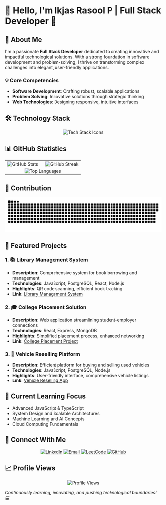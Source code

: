 # 👋 Hello, I'm Ikjas Rasool P | Full Stack Developer 🚀

## 🌟 About Me

I'm a passionate **Full Stack Developer** dedicated to creating innovative and impactful technological solutions. With a strong foundation in software development and problem-solving, I thrive on transforming complex challenges into elegant, user-friendly applications.

### 💡 Core Competencies
- **Software Development**: Crafting robust, scalable applications
- **Problem Solving**: Innovative solutions through strategic thinking
- **Web Technologies**: Designing responsive, intuitive interfaces

## 🛠️ Technology Stack

<p align="center"> <img src="https://skillicons.dev/icons?i=js,ts,react,nextjs,nodejs,express,python,cpp,java,spring,docker,git,github,html,css,tailwind,bootstrap,mongodb,postgresql,mysql,firebase,vite,figma,postman" alt="Tech Stack Icons"/> </p>

## 📊 GitHub Statistics

<div align="center">
  <table>
    <tr>
      <td width="50%">
        <img src="https://github-readme-stats-sigma-five.vercel.app/api?username=ikjasrasool&show_icons=true&theme=github-dark-blue&hide_border=true&include_all_commits=true&count_private=true" alt="GitHub Stats"/>
      </td>
      <td width="50%">
        <img src="https://streak-stats.demolab.com?user=ikjasrasool&theme=github-dark-blue&hide_border=true&border_radius=5&card_width=500&card_height=200" alt="GitHub Streak"/>
      </td>
    </tr>
    <tr>
      <td colspan="2" align="center">
        <img src="https://github-readme-stats-sigma-five.vercel.app/api/top-langs/?username=ikjasrasool&layout=compact&theme=github-dark-blue&hide_border=true" alt="Top Languages"/>
      </td>
    </tr>
  </table>
</div>



## 🐍 Contribution

<picture>
  <source media="(prefers-color-scheme: dark)" srcset="https://raw.githubusercontent.com/ikjasrasool/ikjasrasool/output/github-snake-dark.svg" />
  <source media="(prefers-color-scheme: light)" srcset="https://raw.githubusercontent.com/ikjasrasool/ikjasrasool/output/github-snake.svg" />
  <img alt="github-snake" src="https://raw.githubusercontent.com/ikjasrasool/ikjasrasool/output/github-snake.svg" />
</picture>

## 🚀 Featured Projects

### 1. 📚 Library Management System
- **Description**: Comprehensive system for book borrowing and management
- **Technologies**: JavaScript, PostgreSQL, React, Node.js
- **Highlights**: QR code scanning, efficient book tracking
- **Link**: [Library Management System](https://ikjasrasool.github.io/library/)

### 2. 🎓 College Placement Solution
- **Description**: Web application streamlining student-employer connections
- **Technologies**: React, Express, MongoDB
- **Highlights**: Simplified placement process, enhanced networking
- **Link**: [College Placement Project](https://github.com/ikjasrasool/college_placement_fullstack_project)

### 3. 🚗 Vehicle Reselling Platform
- **Description**: Efficient platform for buying and selling used vehicles
- **Technologies**: JavaScript, PostgreSQL, Node.js
- **Highlights**: User-friendly interface, comprehensive vehicle listings
- **Link**: [Vehicle Reselling App](https://github.com/ikjasrasool/reselling_fullstack_project)

## 🌱 Current Learning Focus

- Advanced JavaScript & TypeScript
- System Design and Scalable Architectures
- Machine Learning and AI Concepts
- Cloud Computing Fundamentals

## 🤝 Connect With Me

<p align="center">
  <a href="https://www.linkedin.com/in/ikjas-rasool-163312258/" target="_blank">
    <img src="https://img.shields.io/badge/LinkedIn-000000?style=for-the-badge&logo=linkedin&logoColor=0A66C2" alt="LinkedIn"/>
  </a>
  <a href="mailto:ikjasrasool2022@gmail.com" target="_blank">
    <img src="https://img.shields.io/badge/Email-000000?style=for-the-badge&logo=gmail&logoColor=EA4335" alt="Email"/>
  </a>
  <a href="https://leetcode.com/u/Ikjas_Rasool_22CSR071/" target="_blank">
    <img src="https://img.shields.io/badge/LeetCode-000000?style=for-the-badge&logo=leetcode&logoColor=FFA116" alt="LeetCode"/>
  </a>
  <a href="https://github.com/ikjasrasool" target="_blank">
    <img src="https://img.shields.io/badge/GitHub-000000?style=for-the-badge&logo=github&logoColor=FFFFFF" alt="GitHub"/>
  </a>
</p>

## 📈 Profile Views

<p align="center">
  <img src="https://komarev.com/ghpvc/?username=ikjasrasool&style=flat-square&color=blue" alt="Profile Views"/>
</p>



*Continuously learning, innovating, and pushing technological boundaries! 💻*
